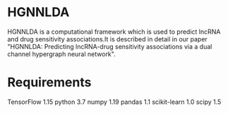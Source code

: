 # HGNNLDA
HGNNLDA is a computational framework which is used to predict lncRNA and drug sensitivity associations.It is described in detail in our paper "HGNNLDA: Predicting lncRNA-drug sensitivity associations via a dual channel hypergraph neural network".
# Requirements
TensorFlow 1.15
python 3.7
numpy 1.19
pandas 1.1
scikit-learn 1.0
scipy 1.5

